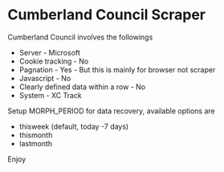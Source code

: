 # Cumberland Council Scraper

Cumberland Council involves the followings
* Server - Microsoft
* Cookie tracking - No
* Pagnation - Yes - But this is mainly for browser not scraper
* Javascript - No
* Clearly defined data within a row - No
* System - XC Track

Setup MORPH_PERIOD for data recovery, available options are
* thisweek (default, today -7 days)
* thismonth
* lastmonth

Enjoy
